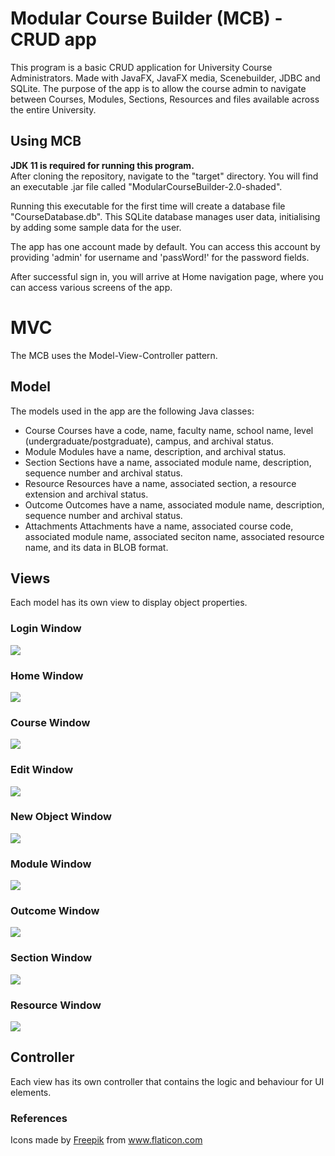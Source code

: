 # Modular Course Builder (MCB) - CRUD app
This program is a basic CRUD application for University Course Administrators.
Made with JavaFX, JavaFX media, Scenebuilder, JDBC and SQLite.
The purpose of the app is to allow the course admin to navigate between 
Courses, Modules, Sections, Resources and files available across the entire University.

## Using MCB
**JDK 11 is required for running this program.** <br>
After cloning the repository, navigate to the "target" directory.
You will find an executable .jar file called "ModularCourseBuilder-2.0-shaded".

Running this executable for the first time will create a database file "CourseDatabase.db".
This SQLite database manages user data, initialising by adding some sample data for the user. 

The app has one account made by default. You can access this account by providing 'admin' for username
and 'passWord!' for the password fields. 

After successful sign in, you will arrive at Home navigation page, where you can access various 
screens of the app.

# MVC
The MCB uses the Model-View-Controller pattern. 

## Model
The models used in the app are the following Java classes:
- Course
    Courses have a code, name, faculty name, school name, level (undergraduate/postgraduate), campus, and archival status.
- Module
    Modules have a name, description, and archival status.
- Section
    Sections have a name, associated module name, description, sequence number and archival status. 
- Resource
    Resources have a name, associated section, a resource extension and archival status.
- Outcome
    Outcomes have a name, associated module name, description, sequence number and archival status.
- Attachments
    Attachments have a name, associated course code, associated module name, associated seciton name, associated resource name, and its data in BLOB format.
## Views
Each model has its own view to display object properties.
### Login Window
![](/src/main/resources/ModularCourseBuilder/readme-ss/login.JPG)
### Home Window
![](/src/main/resources/ModularCourseBuilder/readme-ss/home.JPG)
### Course Window
![](/src/main/resources/ModularCourseBuilder/readme-ss/course.JPG)
### Edit Window
![](/src/main/resources/ModularCourseBuilder/readme-ss/course-edit.JPG)
### New Object Window
![](/src/main/resources/ModularCourseBuilder/readme-ss/course-new.JPG)
### Module Window
![](/src/main/resources/ModularCourseBuilder/readme-ss/module.JPG)
### Outcome Window
![](/src/main/resources/ModularCourseBuilder/readme-ss/outcome.JPG)
### Section Window
![](/src/main/resources/ModularCourseBuilder/readme-ss/section.JPG)
### Resource Window
![](/src/main/resources/ModularCourseBuilder/readme-ss/resource.JPG)

## Controller
Each view has its own controller that contains the logic and behaviour for UI elements. 



<!-- ### Creating a New User
To create a new user, click on the 'New User' button at the Home navigation. 
A new window will appear and you will have to provide a username and password for the
new account. Click on save and the new account will be inserted into the database
(provided that a user with the same name does not already exist).

## Manage Courses
To perform create, update or delete functions with courses, click on the Courses button from the 
Home navigation. The main table will be populated with the courses available within the database file. 

Selecting a course from the Course Table will allow you to perform more operations.
- You can edit the currently selected course,
- Upload a file to the currently selected course,
- Download a file from the currentlys selected course (if one exists)
- View associated modules with the selected course
- Associate a module with the selected course

Selecting an associated module will allow you to perform even more operations.
- You can remove the associated module from the selected course
- You can shift the sequence of the associated module with the selected course.  -->


### References
<div>Icons made by <a href="https://www.freepik.com" title="Freepik">Freepik</a> from <a href="https://www.flaticon.com/" title="Flaticon">www.flaticon.com</a></div>